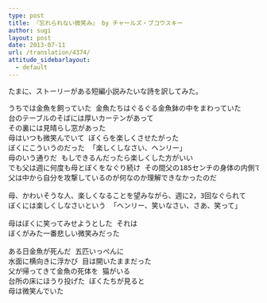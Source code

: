 ```yaml
---
type: post
title: 『忘れられない微笑み』 by チャールズ・ブコウスキー
author: sugi
layout: post
date: 2013-07-11
url: /translation/4374/
attitude_sidebarlayout:
  - default
---
```

たまに、ストーリーがある短編小説みたいな詩を訳してみた。

<pre>うちでは金魚を飼っていた 金魚たちはぐるぐる金魚鉢の中をまわっていた 
台のテーブルのそばには厚いカーテンがあって
その裏には見晴らし窓があった
母はいつも微笑んでいて ぼくらを楽しくさせたがった
ぼくにこういうのだった 「楽しくしなさい、ヘンリー」
母のいう通りだ もしできるんだったら楽しくした方がいい
でも父は週に何度も母とぼくをなぐり続け その間父の185センチの身体の内側では怒りが荒れ狂った
父は中から自分を攻撃しているのが何なのか理解できなかったのだ

母、かわいそうな人、楽しくなることを望みながら、週に2，3回なぐられて
ぼくには楽しくしなさいという 「ヘンリー、笑いなさい、さあ、笑って」

母はぼくに笑ってみせようとした それは
ぼくがみた一番悲しい微笑みだった

ある日金魚が死んだ 五匹いっぺんに
水面に横向きに浮かび 目は開いたままだった
父が帰ってきて金魚の死体を 猫がいる
台所の床にほうり投げた ぼくたちが見ると
母は微笑んでいた
</pre>
